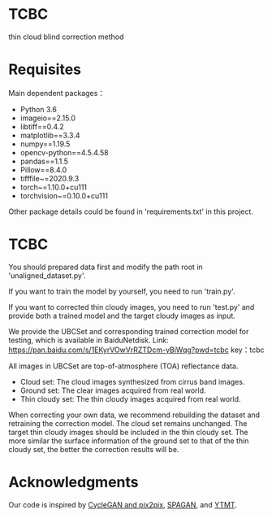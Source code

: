 # TCBC
thin cloud blind correction method

# Requisites
Main dependent packages：
- Python 3.6
- imageio==2.15.0
- libtiff==0.4.2
- matplotlib==3.3.4
- numpy==1.19.5
- opencv-python==4.5.4.58
- pandas==1.1.5
- Pillow==8.4.0
- tifffile~=2020.9.3
- torch~=1.10.0+cu111
- torchvision~=0.10.0+cu111

Other package details could be found in 'requirements.txt' in this project.

# TCBC
You should prepared data first and modify the path root in 'unaligned_dataset.py'. 

If you want to train the model by yourself, you need to run 'train.py'. 

If you want to corrected thin cloudy images, you need to run 'test.py' and provide both a trained model and the target cloudy images as input.


We provide the UBCSet and corresponding trained correction model for testing, which is available in BaiduNetdisk. Link: https://pan.baidu.com/s/1EKyrVOwVrRZTDcm-yBiWqg?pwd=tcbc key：tcbc 

All images in UBCSet are top-of-atmosphere (TOA) reflectance data.
- Cloud set: The cloud images synthesized from cirrus band images.
- Ground set: The clear images acquired from real world.
- Thin cloudy set: The thin cloudy images acquired from real world.

When correcting your own data, we recommend rebuilding the dataset and retraining the correction model. The cloud set remains unchanged. The target thin cloudy images should be included in the thin cloudy set. The more similar the surface information of the ground set to that of the thin cloudy set, the better the correction results will be.

# Acknowledgments
Our code is inspired by [CycleGAN and pix2pix](https://github.com/junyanz/pytorch-CycleGAN-and-pix2pix), [SPAGAN](https://github.com/Penn000/SpA-GAN_for_cloud_removal), and [YTMT](https://github.com/mingcv/YTMT-Strategy).
